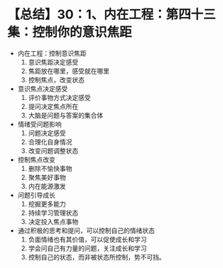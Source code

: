 # 【总结】30：1、内在工程：第四十三集：控制你的意识焦距

-   内在工程：控制意识焦距
    1.  意识焦距决定感受
    2.  焦距放在哪里，感受就在哪里
    3.  控制焦点，改变状态
-   意识焦点决定感受
    1.  评价事物方式决定感受
    2.  提问决定焦点所在
    3.  大脑是问题与答案的集合体
-   情绪受问题影响
    1.  问题决定感受
    2.  合理化自身情况
    3.  改变问题调整状态
-   控制焦点改变
    1.  删除不愉快事物
    2.  聚焦美好事物
    3.  内在能源激发
-   问题引导成长
    1.  挖掘更多能力
    2.  持续学习管理状态
    3.  决定投入焦点事物
-   通过积极的思考和提问，可以控制自己的情绪状态
    1.  负面情绪也有其价值，可以促使成长和学习
    2.  学会问自己有力量的问题，关注成长和学习
    3.  控制自己的状态，而非被状态所控制，势不可挡。